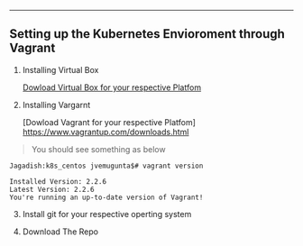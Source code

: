 ---

## Setting up the Kubernetes Envioroment through Vagrant

1. Installing Virtual Box

    [Dowload Virtual Box for your respective Platfom](https://www.virtualbox.org/)

2. Installing Vargarnt

    [Dowload Vagrant for your respective Platfom] https://www.vagrantup.com/downloads.html

>  You should see something as below
    
    Jagadish:k8s_centos jvemugunta$# vagrant version
   
    Installed Version: 2.2.6
    Latest Version: 2.2.6
    You're running an up-to-date version of Vagrant!

  3. Install git for your respective operting system
  
  4. Download The Repo
